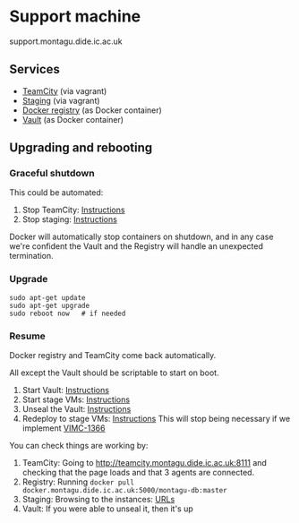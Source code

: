 # Support machine
support.montagu.dide.ic.ac.uk

## Services
* [TeamCity](https://github.com/vimc/montagu-ci) (via vagrant)
* [Staging](https://github.com/vimc/montagu/tree/master/staging) (via vagrant)
* [Docker registry](https://github.com/vimc/montagu-registry) 
  (as Docker container)
* [Vault](https://github.com/vimc/montagu-vault) (as Docker container)

## Upgrading and rebooting
### Graceful shutdown
This could be automated:

1. Stop TeamCity: [Instructions](https://github.com/vimc/montagu-ci/blob/master/README.md#stopping-teamcity)
1. Stop staging: [Instructions](https://github.com/vimc/montagu/blob/master/staging/README.md#to-stop-the-vms)

Docker will automatically stop containers on shutdown, and in any case we're
confident the Vault and the Registry will handle an unexpected termination.

### Upgrade
```
sudo apt-get update
sudo apt-get upgrade
sudo reboot now   # if needed
```

### Resume
Docker registry and TeamCity come back automatically.

All except the Vault should be scriptable to start on boot.

1. Start Vault: [Instructions](https://github.com/vimc/montagu-vault#restarting-andor-restoring-the-vault)
1. Start stage VMs: [Instructions](https://github.com/vimc/montagu/blob/master/staging/README.md#to-run-the-vms)
1. Unseal the Vault: [Instructions](https://github.com/vimc/montagu-vault#unsealing-the-vault)
1. Redeploy to stage VMs: [Instructions](https://github.com/vimc/montagu/tree/master/staging#to-deploy-on-to-a-vm)
   This will stop being necessary if we implement [VIMC-1366](https://vimc.myjetbrains.com/youtrack/issue/VIMC-1366)

You can check things are working by:

1. TeamCity: Going to http://teamcity.montagu.dide.ic.ac.uk:8111 and checking 
   that the page loads and that 3 agents are connected.
1. Registry: Running `docker pull docker.montagu.dide.ic.ac.uk:5000/montagu-db:master`
1. Staging: Browsing to the instances: [URLs](https://github.com/vimc/montagu/blob/master/staging/README.md#access-the-stage-instances)
1. Vault: If you were able to unseal it, then it's up

